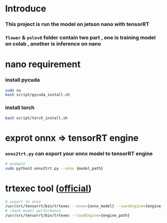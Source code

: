 # Introduce
### This project is run the model on jetson nano with tensorRT
### ```flower``` & ```yolov8``` folder contain two part , one is training model on colab , another is inference on nano

# nano requirement

### install pycuda
```bash
sudo su
bash script/pycuda_install.sh
```

### install torch 
```bash
bash script/torch_install.sh
```

# exprot onnx => tensorRT engine

### ```onnx2trt.py``` can export your onnx model to tensorRT engine
```bash
# example
sudo python3 onnx2trt.py --onnx {model_path}
```

# trtexec tool ([official](https://developer.nvidia.com/zh-cn/blog/tensorrt-trtexec-cn/))
```bash
# export to onnx
/usr/src/tensorrt/bin/trtexec --onnx={onnx_model} --saveEngine={engine_path}
# check model performance
/usr/src/tensorrt/bin/trtexec --loadEngine={engine_path}
```